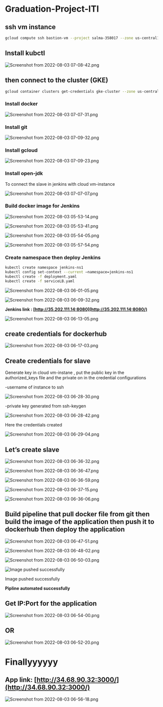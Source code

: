 # Graduation-Project-ITI

## ssh vm instance

```bash
gcloud compute ssh bastion-vm --project salma-358017 --zone us-central1-a -- -L8888:127.0.0.1:8888
```

## Install kubctl

![Screenshot from 2022-08-03 07-08-42.png](Graduation-Project-ITI%20e783fb43d83645f4ac77e8a6fcfef9f0/Screenshot_from_2022-08-03_07-08-42.png)

## then connect to the cluster (GKE)

```bash
gcloud container clusters get-credentials gke-cluster --zone us-central1-a --project salma-358017
```

### Install docker

![Screenshot from 2022-08-03 07-07-31.png](Graduation-Project-ITI%20e783fb43d83645f4ac77e8a6fcfef9f0/Screenshot_from_2022-08-03_07-07-31.png)

### Install git

![Screenshot from 2022-08-03 07-09-32.png](Graduation-Project-ITI%20e783fb43d83645f4ac77e8a6fcfef9f0/Screenshot_from_2022-08-03_07-09-32.png)

### Install gcloud

![Screenshot from 2022-08-03 07-09-23.png](Graduation-Project-ITI%20e783fb43d83645f4ac77e8a6fcfef9f0/Screenshot_from_2022-08-03_07-09-23.png)

### Install open-jdk

To connect the slave in jenkins with cloud vm-instance 

![Screenshot from 2022-08-03 07-07-07.png](Graduation-Project-ITI%20e783fb43d83645f4ac77e8a6fcfef9f0/Screenshot_from_2022-08-03_07-07-07.png)

### Build docker image for Jenkins

![Screenshot from 2022-08-03 05-53-14.png](Graduation-Project-ITI%20e783fb43d83645f4ac77e8a6fcfef9f0/Screenshot_from_2022-08-03_05-53-14.png)

![Screenshot from 2022-08-03 05-53-41.png](Graduation-Project-ITI%20e783fb43d83645f4ac77e8a6fcfef9f0/Screenshot_from_2022-08-03_05-53-41.png)

![Screenshot from 2022-08-03 05-54-05.png](Graduation-Project-ITI%20e783fb43d83645f4ac77e8a6fcfef9f0/Screenshot_from_2022-08-03_05-54-05.png)

![Screenshot from 2022-08-03 05-57-54.png](Graduation-Project-ITI%20e783fb43d83645f4ac77e8a6fcfef9f0/Screenshot_from_2022-08-03_05-57-54.png)

### Create namespace then deploy Jenkins

```bash
kubectl create namespace jenkins-ns1
kubectl config set-context --current –namespace=jenkins-ns1
kubectl create -f deployment.yaml
kubectl create -f serviceLB.yaml
```

![Screenshot from 2022-08-03 06-01-05.png](Graduation-Project-ITI%20e783fb43d83645f4ac77e8a6fcfef9f0/Screenshot_from_2022-08-03_06-01-05.png)

![Screenshot from 2022-08-03 06-09-32.png](Graduation-Project-ITI%20e783fb43d83645f4ac77e8a6fcfef9f0/Screenshot_from_2022-08-03_06-09-32.png)

**Jenkins link : [http://35.202.111.14:8080](http://35.202.111.14:8080/)**

![Screenshot from 2022-08-03 06-13-05.png](Graduation-Project-ITI%20e783fb43d83645f4ac77e8a6fcfef9f0/Screenshot_from_2022-08-03_06-13-05.png)

## create credentials for dockerhub

![Screenshot from 2022-08-03 06-17-03.png](Graduation-Project-ITI%20e783fb43d83645f4ac77e8a6fcfef9f0/Screenshot_from_2022-08-03_06-17-03.png)

## Create credentials for slave

Generate key in cloud vm-instane , put the public key in the authorized_keys file and the private on in the credential configurations

-username of instance to ssh

![Screenshot from 2022-08-03 06-28-30.png](Graduation-Project-ITI%20e783fb43d83645f4ac77e8a6fcfef9f0/Screenshot_from_2022-08-03_06-28-30.png)

-private key generated from ssh-keygen

![Screenshot from 2022-08-03 06-28-42.png](Graduation-Project-ITI%20e783fb43d83645f4ac77e8a6fcfef9f0/Screenshot_from_2022-08-03_06-28-42.png)

Here the credentials created

![Screenshot from 2022-08-03 06-29-04.png](Graduation-Project-ITI%20e783fb43d83645f4ac77e8a6fcfef9f0/Screenshot_from_2022-08-03_06-29-04.png)

## Let’s create slave

![Screenshot from 2022-08-03 06-36-32.png](Graduation-Project-ITI%20e783fb43d83645f4ac77e8a6fcfef9f0/Screenshot_from_2022-08-03_06-36-32.png)

![Screenshot from 2022-08-03 06-36-47.png](Graduation-Project-ITI%20e783fb43d83645f4ac77e8a6fcfef9f0/Screenshot_from_2022-08-03_06-36-47.png)

![Screenshot from 2022-08-03 06-36-59.png](Graduation-Project-ITI%20e783fb43d83645f4ac77e8a6fcfef9f0/Screenshot_from_2022-08-03_06-36-59.png)

![Screenshot from 2022-08-03 06-37-15.png](Graduation-Project-ITI%20e783fb43d83645f4ac77e8a6fcfef9f0/Screenshot_from_2022-08-03_06-37-15.png)

![Screenshot from 2022-08-03 06-36-06.png](Graduation-Project-ITI%20e783fb43d83645f4ac77e8a6fcfef9f0/Screenshot_from_2022-08-03_06-36-06.png)

## Build pipeline that pull docker file from git then build the image of the application then push it to dockerhub then deploy the application

![Screenshot from 2022-08-03 06-47-51.png](Graduation-Project-ITI%20e783fb43d83645f4ac77e8a6fcfef9f0/Screenshot_from_2022-08-03_06-47-51.png)

![Screenshot from 2022-08-03 06-48-02.png](Graduation-Project-ITI%20e783fb43d83645f4ac77e8a6fcfef9f0/Screenshot_from_2022-08-03_06-48-02.png)

![Screenshot from 2022-08-03 06-50-03.png](Graduation-Project-ITI%20e783fb43d83645f4ac77e8a6fcfef9f0/Screenshot_from_2022-08-03_06-50-03.png)

![Image pushed successfully](Graduation-Project-ITI%20e783fb43d83645f4ac77e8a6fcfef9f0/Screenshot_from_2022-08-03_06-58-04.png)

Image pushed successfully

**Pipline automated successfully**

## Get IP:Port for the application

![Screenshot from 2022-08-03 06-54-00.png](Graduation-Project-ITI%20e783fb43d83645f4ac77e8a6fcfef9f0/Screenshot_from_2022-08-03_06-54-00.png)

## OR

![Screenshot from 2022-08-03 06-52-20.png](Graduation-Project-ITI%20e783fb43d83645f4ac77e8a6fcfef9f0/Screenshot_from_2022-08-03_06-52-20.png)

# Finallyyyyyy

## App link: [http://34.68.90.32:3000/](http://34.68.90.32:3000/)

![Screenshot from 2022-08-03 06-56-18.png](Graduation-Project-ITI%20e783fb43d83645f4ac77e8a6fcfef9f0/Screenshot_from_2022-08-03_06-56-18.png)